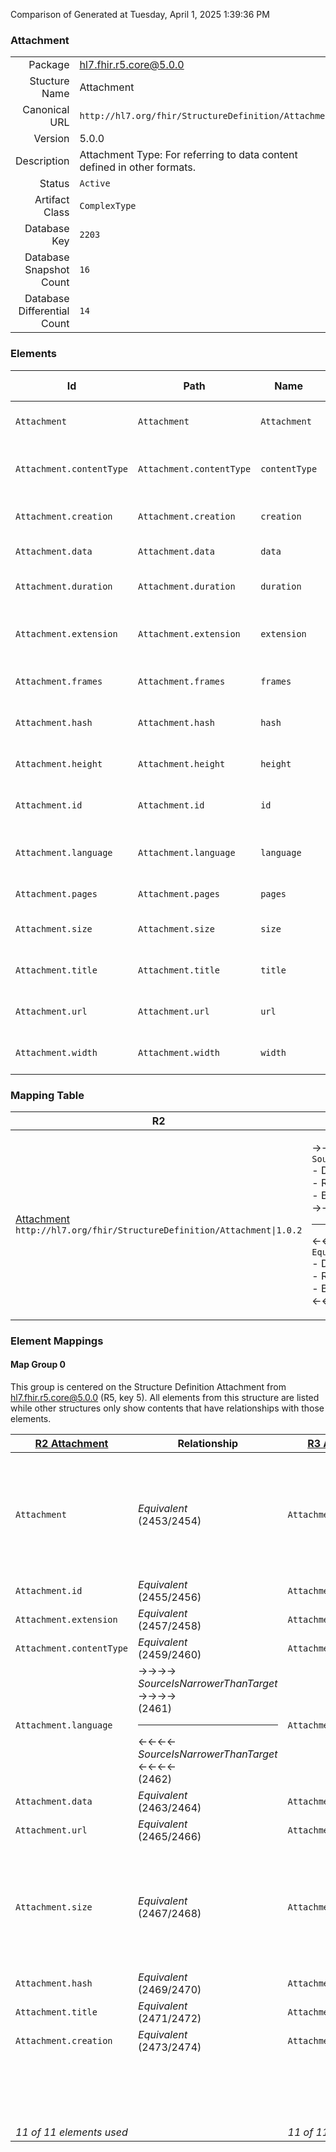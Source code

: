 Comparison of 
Generated at Tuesday, April 1, 2025 1:39:36 PM

### Attachment

|      |     |
| ---: | --- |
| Package | hl7.fhir.r5.core@5.0.0 |
| Stucture Name | Attachment |
| Canonical URL | `http://hl7.org/fhir/StructureDefinition/Attachment` |
| Version | 5.0.0 |
| Description | Attachment Type: For referring to data content defined in other formats. |
| Status | `Active` |
| Artifact Class | `ComplexType` |
| Database Key | `2203` |
| Database Snapshot Count | `16` |
| Database Differential Count | `14` |

### Elements

| Id | Path | Name | Base Path | Short | Cardinality | Collated Type | Binding Strength | Binding Value Set |
| -- | ---- | ---- | --------- | ----- | ----------- | ------------- | ---------------- | ----------------- |
| `Attachment` | `Attachment` | `Attachment` | Attachment | Content in a format defined elsewhere | 0..* | Attachment |  |  |
| `Attachment.contentType` | `Attachment.contentType` | `contentType` | Attachment.contentType | Mime type of the content, with charset etc. | 0..1 | code | `Required` | `http://hl7.org/fhir/ValueSet/mimetypes|5.0.0` |
| `Attachment.creation` | `Attachment.creation` | `creation` | Attachment.creation | Date attachment was first created | 0..1 | dateTime |  |  |
| `Attachment.data` | `Attachment.data` | `data` | Attachment.data | Data inline, base64ed | 0..1 | base64Binary |  |  |
| `Attachment.duration` | `Attachment.duration` | `duration` | Attachment.duration | Length in seconds (audio / video) | 0..1 | decimal |  |  |
| `Attachment.extension` | `Attachment.extension` | `extension` | Element.extension | Additional content defined by implementations | 0..* | Extension |  |  |
| `Attachment.frames` | `Attachment.frames` | `frames` | Attachment.frames | Number of frames if > 1 (photo) | 0..1 | positiveInt |  |  |
| `Attachment.hash` | `Attachment.hash` | `hash` | Attachment.hash | Hash of the data (sha-1, base64ed) | 0..1 | base64Binary |  |  |
| `Attachment.height` | `Attachment.height` | `height` | Attachment.height | Height of the image in pixels (photo/video) | 0..1 | positiveInt |  |  |
| `Attachment.id` | `Attachment.id` | `id` | Element.id | Unique id for inter-element referencing | 0..1 | id |  |  |
| `Attachment.language` | `Attachment.language` | `language` | Attachment.language | Human language of the content (BCP-47) | 0..1 | code | `Required` | `http://hl7.org/fhir/ValueSet/all-languages|5.0.0` |
| `Attachment.pages` | `Attachment.pages` | `pages` | Attachment.pages | Number of printed pages | 0..1 | positiveInt |  |  |
| `Attachment.size` | `Attachment.size` | `size` | Attachment.size | Number of bytes of content (if url provided) | 0..1 | integer64 |  |  |
| `Attachment.title` | `Attachment.title` | `title` | Attachment.title | Label to display in place of the data | 0..1 | string |  |  |
| `Attachment.url` | `Attachment.url` | `url` | Attachment.url | Uri where the data can be found | 0..1 | url |  |  |
| `Attachment.width` | `Attachment.width` | `width` | Attachment.width | Width of the image in pixels (photo/video) | 0..1 | positiveInt |  |  |
### Mapping Table

| R2 | Comparison | R3 | Comparison | R4 | Comparison | R4B | Comparison | R5
| --- | --- | --- | --- | --- | --- | --- | --- | ---
| [Attachment](/docs/R2/ComplexTypes/Attachment.md)<br/> `http://hl7.org/fhir/StructureDefinition/Attachment\|1.0.2` | →→→→→→→<br/>`SourceIsNarrowerThanTarget`<br/>- DBKey: `49`<br/>- Reviewed: `n/a`<br/>- By: `n/a`<br/>→→→→→→→<hr/>←←←←←←←<br/>`Equivalent`<br/>- DBKey: `216`<br/>- Reviewed: `n/a`<br/>- By: `n/a`<br/>←←←←←←←| [Attachment](/docs/R3/ComplexTypes/Attachment.md)<br/> `http://hl7.org/fhir/StructureDefinition/Attachment\|3.0.2` | →→→→→→→<br/>`SourceIsNarrowerThanTarget`<br/>- DBKey: `385`<br/>- Reviewed: `n/a`<br/>- By: `n/a`<br/>→→→→→→→<hr/>←←←←←←←<br/>`Equivalent`<br/>- DBKey: `581`<br/>- Reviewed: `n/a`<br/>- By: `n/a`<br/>←←←←←←←| [Attachment](/docs/R4/ComplexTypes/Attachment.md)<br/> `http://hl7.org/fhir/StructureDefinition/Attachment\|4.0.1` | →→→→→→→<br/>`Equivalent`<br/>- DBKey: `1313`<br/>- Reviewed: `n/a`<br/>- By: `n/a`<br/>→→→→→→→<hr/>←←←←←←←<br/>`Equivalent`<br/>- DBKey: `1314`<br/>- Reviewed: `n/a`<br/>- By: `n/a`<br/>←←←←←←←| [Attachment](/docs/R4B/ComplexTypes/Attachment.md)<br/> `http://hl7.org/fhir/StructureDefinition/Attachment\|4.3.0` | →→→→→→→<br/>`RelatedTo`<br/>- DBKey: `892`<br/>- Reviewed: `n/a`<br/>- By: `n/a`<br/>→→→→→→→<hr/>←←←←←←←<br/>`SourceIsBroaderThanTarget`<br/>- DBKey: `1121`<br/>- Reviewed: `n/a`<br/>- By: `n/a`<br/>←←←←←←←| [Attachment](/docs/R5/ComplexTypes/Attachment.md)<br/> `http://hl7.org/fhir/StructureDefinition/Attachment\|5.0.0` 

### Element Mappings


#### Map Group 0

This group is centered on the Structure Definition Attachment from hl7.fhir.r5.core@5.0.0 (R5, key 5).
All elements from this structure are listed while other structures only show contents that have relationships with those elements.

| [R2 Attachment](/docs/R2/ComplexTypes/Attachment.md)| Relationship | [R3 Attachment](/docs/R3/ComplexTypes/Attachment.md)| Relationship | [R4 Attachment](/docs/R4/ComplexTypes/Attachment.md)| Relationship | [R4B Attachment](/docs/R4B/ComplexTypes/Attachment.md)| Relationship | R5 Attachment
| --- | --- | --- | --- | --- | --- | --- | --- | ---
| `Attachment`| _Equivalent_<br/>(2453/2454)| `Attachment`| _Equivalent_<br/>(9182/9183)| `Attachment`| _Equivalent_<br/>(20532/20533)| `Attachment`| →→→→ _SourceIsNarrowerThanTarget_ →→→→ <br/>(35649)<hr/>←←←← _SourceIsBroaderThanTarget_ ←←←← <br/>(35650)| **`Attachment`**
| `Attachment.id`| _Equivalent_<br/>(2455/2456)| `Attachment.id`| _Equivalent_<br/>(9184/9185)| `Attachment.id`| _Equivalent_<br/>(20534/20535)| `Attachment.id`| _Equivalent_<br/>(35651/35652)| **`Attachment.id`**
| `Attachment.extension`| _Equivalent_<br/>(2457/2458)| `Attachment.extension`| _Equivalent_<br/>(9186/9187)| `Attachment.extension`| _Equivalent_<br/>(20536/20537)| `Attachment.extension`| _Equivalent_<br/>(35653/35654)| **`Attachment.extension`**
| `Attachment.contentType`| _Equivalent_<br/>(2459/2460)| `Attachment.contentType`| _Equivalent_<br/>(9188/9189)| `Attachment.contentType`| _Equivalent_<br/>(20538/20539)| `Attachment.contentType`| _Equivalent_<br/>(35655/35656)| **`Attachment.contentType`**
| `Attachment.language`| →→→→ _SourceIsNarrowerThanTarget_ →→→→ <br/>(2461)<hr/>←←←← _SourceIsNarrowerThanTarget_ ←←←← <br/>(2462)| `Attachment.language`| →→→→ _SourceIsNarrowerThanTarget_ →→→→ <br/>(9190)<hr/>←←←← _SourceIsNarrowerThanTarget_ ←←←← <br/>(9191)| `Attachment.language`| _Equivalent_<br/>(20540/20541)| `Attachment.language`| _Equivalent_<br/>(35657/35658)| **`Attachment.language`**
| `Attachment.data`| _Equivalent_<br/>(2463/2464)| `Attachment.data`| _Equivalent_<br/>(9192/9193)| `Attachment.data`| _Equivalent_<br/>(20542/20543)| `Attachment.data`| _Equivalent_<br/>(35659/35660)| **`Attachment.data`**
| `Attachment.url`| _Equivalent_<br/>(2465/2466)| `Attachment.url`| _Equivalent_<br/>(9194/9195)| `Attachment.url`| _Equivalent_<br/>(20544/20545)| `Attachment.url`| _Equivalent_<br/>(35661/35662)| **`Attachment.url`**
| `Attachment.size`| _Equivalent_<br/>(2467/2468)| `Attachment.size`| _Equivalent_<br/>(9196/9197)| `Attachment.size`| _Equivalent_<br/>(20546/20547)| `Attachment.size`| →→→→ _SourceIsBroaderThanTarget_ →→→→ <br/>(35663)<hr/>←←←← _SourceIsBroaderThanTarget_ ←←←← <br/>(35664)| **`Attachment.size`**
| `Attachment.hash`| _Equivalent_<br/>(2469/2470)| `Attachment.hash`| _Equivalent_<br/>(9198/9199)| `Attachment.hash`| _Equivalent_<br/>(20548/20549)| `Attachment.hash`| _Equivalent_<br/>(35665/35666)| **`Attachment.hash`**
| `Attachment.title`| _Equivalent_<br/>(2471/2472)| `Attachment.title`| _Equivalent_<br/>(9200/9201)| `Attachment.title`| _Equivalent_<br/>(20550/20551)| `Attachment.title`| _Equivalent_<br/>(35667/35668)| **`Attachment.title`**
| `Attachment.creation`| _Equivalent_<br/>(2473/2474)| `Attachment.creation`| _Equivalent_<br/>(9202/9203)| `Attachment.creation`| _Equivalent_<br/>(20552/20553)| `Attachment.creation`| _Equivalent_<br/>(35669/35670)| **`Attachment.creation`**
| | | | | | | | | **`Attachment.height`**
| | | | | | | | | **`Attachment.width`**
| | | | | | | | | **`Attachment.frames`**
| | | | | | | | | **`Attachment.duration`**
| | | | | | | | | **`Attachment.pages`**
| *11 of 11 elements used* | | *11 of 11 elements used* | | *11 of 11 elements used* | | *11 of 11 elements used* | | *16 of 16 elements used* 

